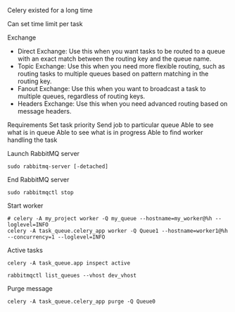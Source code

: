 Celery existed for a long time

Can set time limit per task

Exchange
 - Direct Exchange: Use this when you want tasks to be routed to a queue with an exact match between the routing key and the queue name.
 - Topic Exchange: Use this when you need more flexible routing, such as routing tasks to multiple queues based on pattern matching in the routing key.
 - Fanout Exchange: Use this when you want to broadcast a task to multiple queues, regardless of routing keys.
 - Headers Exchange: Use this when you need advanced routing based on message headers.

Requirements
    Set task priority
    Send job to particular queue
    Able to see what is in queue
    Able to see what is in progress
    Able to find worker handling the task



Launch RabbitMQ server
```
sudo rabbitmq-server [-detached]
```

End RabbitMQ server
```
sudo rabbitmqctl stop
```

Start worker
```
# celery -A my_project worker -Q my_queue --hostname=my_worker@%h --loglevel=INFO
celery -A task_queue.celery_app worker -Q Queue1 --hostname=worker1@%h --concurrency=1 --loglevel=INFO
```

Active tasks
```
celery -A task_queue.app inspect active
```

```
rabbitmqctl list_queues --vhost dev_vhost
```

Purge message
```
celery -A task_queue.celery_app purge -Q Queue0
```

